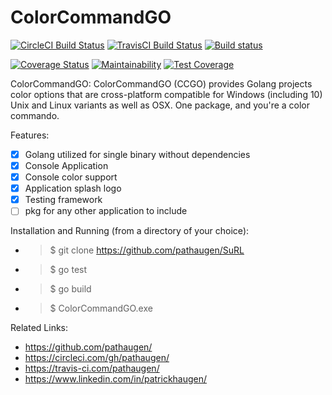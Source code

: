 
ColorCommandGO
==============
[![CircleCI Build Status](https://circleci.com/gh/pathaugen/ColorCommandGO.svg?style=svg)](https://circleci.com/gh/pathaugen/ColorCommandGO)
[![TravisCI Build Status](https://travis-ci.com/pathaugen/ColorCommandGO.svg?branch=master)](https://travis-ci.com/pathaugen/ColorCommandGO)
[![Build status](https://ci.appveyor.com/api/projects/status/o137egy2ouvuoncg/branch/master?svg=true)](https://ci.appveyor.com/project/PatrickHaugen/colorcommandgo/branch/master)

[![Coverage Status](https://coveralls.io/repos/github/pathaugen/ColorCommandGO/badge.svg?branch=master)](https://coveralls.io/github/pathaugen/ColorCommandGO?branch=master)
[![Maintainability](https://api.codeclimate.com/v1/badges/ef77cef9389fa6272496/maintainability)](https://codeclimate.com/github/pathaugen/ColorCommandGO/maintainability)
[![Test Coverage](https://api.codeclimate.com/v1/badges/ef77cef9389fa6272496/test_coverage)](https://codeclimate.com/github/pathaugen/ColorCommandGO/test_coverage)

ColorCommandGO: ColorCommandGO (CCGO) provides Golang projects color options that are cross-platform compatible for Windows (including 10) Unix and Linux variants as well as OSX. One package, and you're a color commando.

Features:
* [x] Golang utilized for single binary without dependencies
* [x] Console Application
* [x] Console color support
* [x] Application splash logo
* [x] Testing framework
* [ ] pkg for any other application to include

Installation and Running (from a directory of your choice):
* > $ git clone https://github.com/pathaugen/SuRL
* > $ go test
* > $ go build
* > $ ColorCommandGO.exe

Related Links:
* https://github.com/pathaugen/
* https://circleci.com/gh/pathaugen/
* https://travis-ci.com/pathaugen/
* https://www.linkedin.com/in/patrickhaugen/
